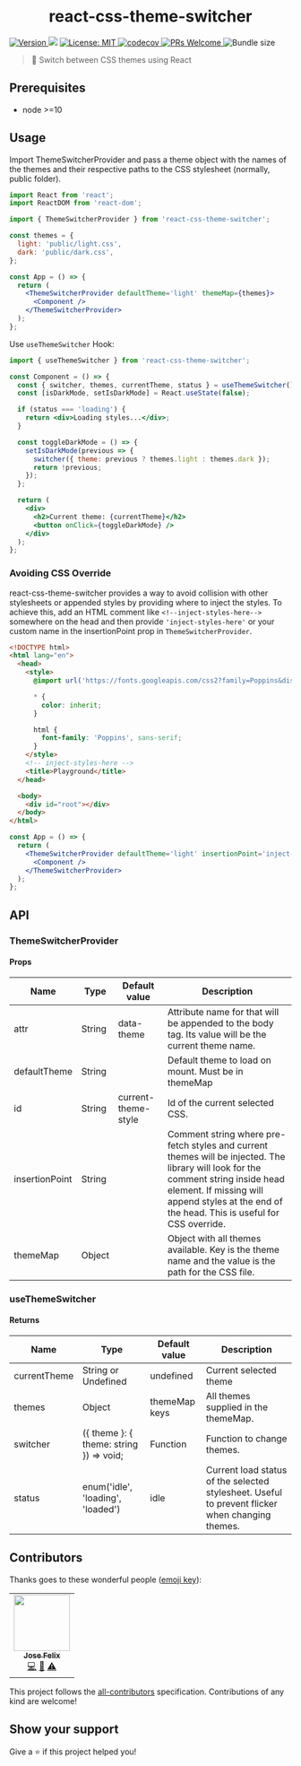 <h1 align="center">react-css-theme-switcher</h1>
<p>
  <a href="https://www.npmjs.com/package/react-css-theme-switcher" target="_blank">
    <img alt="Version" src="https://img.shields.io/npm/v/react-css-theme-switcher.svg">
  </a>
  <img src="https://img.shields.io/badge/node-%3E%3D10-blue.svg" />
  <a href="#" target="_blank">
    <img alt="License: MIT" src="https://img.shields.io/badge/License-MIT-yellow.svg" />
  </a>
  <a href="https://codecov.io/gh/Jfelix61/react-css-theme-switcher" target="_blank">
    <img alt="codecov" src="https://codecov.io/gh/Jfelix61/react-css-theme-switcher/branch/master/graph/badge.svg" />
  </a>
  <a href="http://makeapullrequest.com" target="_blank">
    <img alt="PRs Welcome" src="https://img.shields.io/badge/PRs-welcome-brightgreen.svg?style=flat-square" />
  </a>
  <img alt="Bundle size" src="https://badgen.net/bundlephobia/minzip/react" />
 
</p>

> 💫 Switch between CSS themes using React

## Prerequisites

- node >=10

## Usage

Import ThemeSwitcherProvider and pass a theme object with the names of the themes and their respective paths to the CSS stylesheet (normally, public folder).

```jsx
import React from 'react';
import ReactDOM from 'react-dom';

import { ThemeSwitcherProvider } from 'react-css-theme-switcher';

const themes = {
  light: 'public/light.css',
  dark: 'public/dark.css',
};

const App = () => {
  return (
    <ThemeSwitcherProvider defaultTheme='light' themeMap={themes}>
      <Component />
    </ThemeSwitcherProvider>
  );
};
```

Use `useThemeSwitcher` Hook:

```jsx
import { useThemeSwitcher } from 'react-css-theme-switcher';

const Component = () => {
  const { switcher, themes, currentTheme, status } = useThemeSwitcher();
  const [isDarkMode, setIsDarkMode] = React.useState(false);

  if (status === 'loading') {
    return <div>Loading styles...</div>;
  }

  const toggleDarkMode = () => {
    setIsDarkMode(previous => {
      switcher({ theme: previous ? themes.light : themes.dark });
      return !previous;
    });
  };

  return (
    <div>
      <h2>Current theme: {currentTheme}</h2>
      <button onClick={toggleDarkMode} />
    </div>
  );
};
```

### Avoiding CSS Override

react-css-theme-switcher provides a way to avoid collision with other stylesheets or appended styles by providing where to inject the styles. To achieve this, add an HTML comment like `<!--inject-styles-here-->` somewhere on the head and then provide `'inject-styles-here'` or your custom name in the insertionPoint prop in `ThemeSwitcherProvider`.

```html
<!DOCTYPE html>
<html lang="en">
  <head>    
    <style>
      @import url('https://fonts.googleapis.com/css2?family=Poppins&display=swap');

      * {
        color: inherit;
      }

      html {
        font-family: 'Poppins', sans-serif;
      }
    </style>
    <!-- inject-styles-here -->
    <title>Playground</title>
  </head>

  <body>
    <div id="root"></div> 
  </body>
</html>
```

```jsx
const App = () => {
  return (
    <ThemeSwitcherProvider defaultTheme='light' insertionPoint='inject-styles-here' themeMap={themes}>
      <Component />
    </ThemeSwitcherProvider>
  );
};
```

## API

### ThemeSwitcherProvider

#### Props
| Name           | Type   | Default value       | Description                                                                                                                                                                                                                         |
|----------------|--------|---------------------|-------------------------------------------------------------------------------------------------------------------------------------------------------------------------------------------------------------------------------------|
| attr           | String | data-theme          | Attribute name for that will be appended to the body tag. Its value will be the current theme name.                                                                                                                                 |
| defaultTheme   | String |                     | Default theme to load on mount. Must be in themeMap                                                                                                                                                                                 |
| id             | String | current-theme-style | Id of the current selected CSS.                                                                                                                                                                                                     |
| insertionPoint | String |                     | Comment string where pre-fetch styles and current themes will be injected. The library will look for the comment string inside head element. If missing will append styles at the end of the head. This is useful for CSS override. |
| themeMap       | Object |                     | Object with all themes available. Key is the theme name and the value is the path for the CSS file.                                                                                                                                 |

### useThemeSwitcher

#### Returns

| Name         | Type                                    | Default value | Description                                                                                     |
|--------------|-----------------------------------------|---------------|-------------------------------------------------------------------------------------------------|
| currentTheme | String or Undefined                     | undefined     | Current selected theme                                                                          |
| themes       | Object                                  | themeMap keys | All themes supplied in the themeMap.                                                            |
| switcher     | ({ theme }: { theme: string }) => void; | Function      | Function to change themes.                                                                      |
| status       | enum('idle', 'loading', 'loaded')       | idle          | Current load status of the selected stylesheet. Useful to prevent flicker when changing themes. |


## Contributors

Thanks goes to these wonderful people ([emoji key](https://allcontributors.org/docs/en/emoji-key)):

<!-- ALL-CONTRIBUTORS-LIST:START - Do not remove or modify this section -->
<!-- prettier-ignore-start -->
<!-- markdownlint-disable -->
<table>
  <tr>
    <td align="center"><a href="https://jfelix.info"><img src="https://avatars1.githubusercontent.com/u/21092519?s=460&u=55be9996a2652c79880c62ad50d06e17639456e8&v=4" width="100px;" alt=""/><br /><sub><b>Jose Felix</b></sub></a><br /><a href="https://github.com/Jfelix61/react-theme-switcher/commits?author=Jfelix61" title="Code">💻</a> <a href="https://github.com/Jfelix61/react-theme-switcher/commits?author=Jfelix61" title="Documentation">📖</a> <a href="https://github.com/Jfelix61/react-theme-switcher/commits?author=Jfelix61" title="Tests">⚠️</a></td>    
  </tr>  
</table>

<!-- markdownlint-enable -->
<!-- prettier-ignore-end -->

<!-- ALL-CONTRIBUTORS-LIST:END -->

This project follows the [all-contributors](https://allcontributors.org) specification.
Contributions of any kind are welcome!

## Show your support

Give a ⭐️ if this project helped you!
